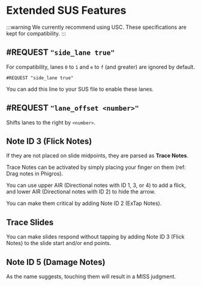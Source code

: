 # Extended SUS Features

:::warning
We currently recommend using USC.
These specifications are kept for compatibility.
:::

## #REQUEST `"side_lane true"`

For compatibility, lanes `0` to `1` and `e` to `f` (and greater) are ignored by default.

```
#REQUEST "side_lane true"
```

You can add this line to your SUS file to enable these lanes.

## #REQUEST `"lane_offset <number>"`

Shifts lanes to the right by `<number>`.

## Note ID 3 (Flick Notes)

If they are not placed on slide midpoints, they are parsed as **Trace Notes**.

Trace Notes can be activated by simply placing your finger on them (ref: Drag notes in Phigros).

You can use upper AIR (Directional notes with ID 1, 3, or 4) to add a flick, and lower AIR (Directional notes with ID 2) to hide the arrow.

You can make them critical by adding Note ID 2 (ExTap Notes).

## Trace Slides

You can make slides respond without tapping by adding Note ID 3 (Flick Notes) to the slide start and/or end points.

## Note ID 5 (Damage Notes)

As the name suggests, touching them will result in a MISS judgment.
